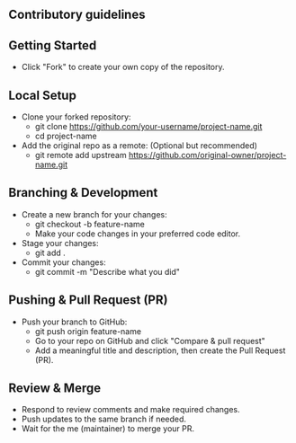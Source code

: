 ## Contributory guidelines

## Getting Started

* Click "Fork" to create your own copy of the repository.

## Local Setup

* Clone your forked repository:
    - git clone https://github.com/your-username/project-name.git
    - cd project-name
* Add the original repo as a remote: (Optional but recommended)
    - git remote add upstream https://github.com/original-owner/project-name.git

## Branching & Development

* Create a new branch for your changes:
    - git checkout -b feature-name
    - Make your code changes in your preferred code editor.
* Stage your changes:
    - git add .
* Commit your changes:
    - git commit -m "Describe what you did"

## Pushing & Pull Request (PR)

* Push your branch to GitHub:
    - git push origin feature-name
    - Go to your repo on GitHub and click "Compare & pull request"
    - Add a meaningful title and description, then create the Pull Request (PR).

## Review & Merge
  - Respond to review comments and make required changes.
  - Push updates to the same branch if needed.
  - Wait for the me (maintainer) to merge your PR.

